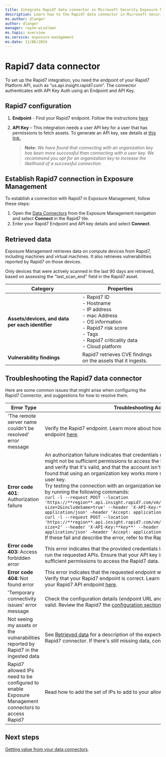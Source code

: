 ```yaml
---
title: Integrate Rapid7 data connector in Microsoft Security Exposure Management
description: Learn how to the Rapid7 data connector in Microsoft Security Exposure Management.
ms.author: dlanger
author: dlanger
manager: rayne-wiselman
ms.topic: overview
ms.service: exposure-management
ms.date: 11/06/2024
---
```


# Rapid7 data connector

To set up the Rapid7 integration, you need the endpoint of your Rapid7 Platform API, such as “us.api.insight.rapid7.com”. The connector authenticates with API Key Auth using an Endpoint and API Key.

## Rapid7 configuration

1. **Endpoint** - Find your Rapid7 endpoint. Follow the instructions [here](https://docs.rapid7.com/insight/api-overview#endpoint )
2. **API Key** – This integration needs a user API key for a user that has permissions to fetch assets. To generate an API key, see details at [this link.](https://docs.rapid7.com/insight/managing-platform-api-keys/#api-keys-based-on-your-insight-account-role)

   > **Note:** *We have found that connecting with an organization key has been more successful than connecting with a user key. We recommend you opt for an organization key to increase the likelihood of a successful connection.*

## Establish Rapid7 connection in Exposure Management

To establish a connection with Rapid7 in Exposure Management, follow these steps:

1. Open the [Data Connectors](https://security.microsoft.com/exposure-data-connectors) from the Exposure Management navigation and select **Connect** in the Rapid7 tile.
1. Enter your Rapid7 Endpoint and API key details and select **Connect**.

## Retrieved data

Exposure Management retrieves data on compute devices from Rapid7, including machines and virtual machines. It also retrieves vulnerabilities reported by Rapid7 on those devices.

Only devices that were actively scanned in the last 90 days are retrieved, based on assessing the "last_scan_end" field in the Rapid7 asset.

| Category               | Properties                                                                 |
|------------------------|----------------------------------------------------------------------------|
| **Assets/devices, and data per each identifier** | - Rapid7 ID<br>- Hostname<br>- IP address<br>- mac Address<br>- OS information<br>- Rapid7 risk score<br>- Tags<br>- Rapid7 criticality data<br>- Cloud platform |
| **Vulnerability findings** | Rapid7 retrieves CVE findings on the assets that it ingests.             |

## Troubleshooting the Rapid7 data connector

Here are some common issues that might arise when configuring the Rapid7 Connector, and suggestions for how to resolve them.

| **Error Type**                                                    | **Troubleshooting Action**                                   |
| ------------------------------------------------------------ | ------------------------------------------------------------ |
| 'The remote server name couldn't be resolved' error message | Verify the Rapid7 endpoint. Learn more about how to determine your Rapid7 API endpoint [here](https://nam06.safelinks.protection.outlook.com/?url=https%3A%2F%2Fdocs.rapid7.com%2Finsight%2Fapi-overview%23endpoint&data=05\|02\|dlanger@microsoft.com\|16df3effc63244b6236808dcfe9c61d1\|72f988bf86f141af91ab2d7cd011db47\|1\|0\|638665194889184920\|Unknown\|TWFpbGZsb3d8eyJFbXB0eU1hcGkiOnRydWUsIlYiOiIwLjAuMDAwMCIsIlAiOiJXaW4zMiIsIkFOIjoiTWFpbCIsIldUIjoyfQ%3D%3D\|0\|\|\|&sdata=s1lGW1eKqmNLGqe%2FNxbMZvszhRwRzGM6AD6Gv0w26IU%3D&reserved=0). |
| **Error code 401**: Authorization failure                    | An authorization failure indicates that credentials might not be correct, or there might not be sufficient permissions to access the Rapid7 data. Check your API key and verify that it's valid, and that the account isn't locked. In some cases, we have found that using an organization key works more successfully than generating a user key. <br>Try testing the connection with an organization key. You can test your credentials by running the following commands:<br>`curl -l --request POST --location 'https://**region**.api.insight.rapid7.com/vm/v4/integration/assets?size=2&includeSame=true' --header 'X-API-Key:**key**' --header 'Content-Type: application/json' –header ‘Accept: application/json’`<br> `curl -l --request POST --location 'https://**region**.api.insight.rapid7.com/vm/v4/integration/vulnerabilities?size=2’ --header 'X-API-Key:**key**' --header 'Content-Type: application/json' –header ‘Accept: application/json’`<br>If these fail and describe the error, refer to the Rapid7 documentation to mitigate. |
| **Error code 403:** Access forbidden error                   | This error indicates that the provided credentials lack the necessary permissions to run the requested APIs. Ensure that your API key is generated with a user that has sufficient permissions to access the Rapid7 data. |
| **Error code 404:** Not found error                          | This error indicates that the requested endpoint wasn't found to be reachable. Verify that your Rapid7 endpoint is correct. Learn more about how to determine your Rapid7 API endpoint [here](https://nam06.safelinks.protection.outlook.com/?url=https%3A%2F%2Fdocs.rapid7.com%2Finsight%2Fapi-overview%23endpoint&data=05\|02\|dlanger@microsoft.com\|16df3effc63244b6236808dcfe9c61d1\|72f988bf86f141af91ab2d7cd011db47\|1\|0\|638665194889196555\|Unknown\|TWFpbGZsb3d8eyJFbXB0eU1hcGkiOnRydWUsIlYiOiIwLjAuMDAwMCIsIlAiOiJXaW4zMiIsIkFOIjoiTWFpbCIsIldUIjoyfQ%3D%3D\|0\|\|\|&sdata=2aWPJYDlYwjkR6RFf3hrzT0daw%2BmFGE53W4rLf3zpY8%3D&reserved=0). |
| 'Temporary connectivity issues' error message                | Check the configuration details (endpoint URL and API Key) and make sure they're valid. Review the Rapid7 the [configuration section](#rapid7-configuration) for details. |
| Not seeing my assets or the vulnerabilities reported by Rapid7 in the ingested data | See [Retrieved data](#retrieved-data) for a description of the expected data to be retrieved by the Rapid7 connector. If there's still missing data, contact Support. |
| Rapid7 allowed IPs need to be configured to enable Exposure Management connectors to access Rapid7 | Read how to add the set of IPs to add to your allowlist here: [Allowlist IP addresses](configure-data-connectors.md#allowlist-ip-addresses). |

## Next steps

[Getting value from your data connectors](value-data-connectors.md).
